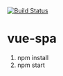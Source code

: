 [![Build Status](https://travis-ci.org/pamigit/vue-spa.svg?branch=master)](https://travis-ci.org/pamigit/vue-spa)
# vue-spa

1. npm install
2. npm start

